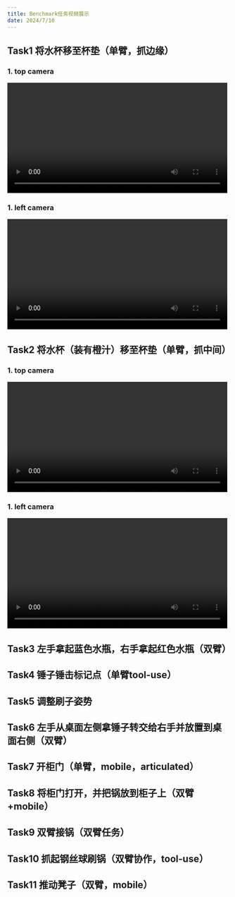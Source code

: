 ```yaml
---
title: Benchmark任务视频展示
date: 2024/7/10
---
```

## Task1 将水杯移至杯垫（单臂，抓边缘）

### 1. top camera
<video width="500" height="250" controls="controls">
  <source src="./vedio/pick_empty_cup_top.mp4" type="video/mp4">
</video>

### 1. left camera
<video width="500" height="250" controls="controls">
  <source src="./vedio/pick_empty_cup_left.mp4" type="video/mp4">
</video>

## Task2 将水杯（装有橙汁）移至杯垫（单臂，抓中间）
### 1. top camera
<video width="500" height="250" controls="controls">
  <source src="./vedio/pick_empty_cup_top.mp4" type="video/mp4">
</video>

### 1. left camera
<video width="500" height="250" controls="controls">
  <source src="./vedio/pick_empty_cup_left.mp4" type="video/mp4">
</video>

## Task3 左手拿起蓝色水瓶，右手拿起红色水瓶（双臂）


## Task4 锤子锤击标记点（单臂tool-use）


## Task5 调整刷子姿势


## Task6 左手从桌面左侧拿锤子转交给右手并放置到桌面右侧（双臂）


## Task7 开柜门（单臂，mobile，articulated）


## Task8 将柜门打开，并把锅放到柜子上（双臂+mobile）

## Task9 双臂接锅（双臂任务）

## Task10 抓起钢丝球刷锅（双臂协作，tool-use）

## Task11 推动凳子（双臂，mobile）


